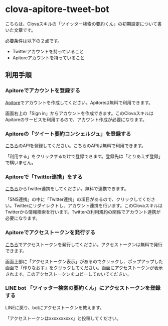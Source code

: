 # clova-apitore-tweet-bot
こちらは、Clovaスキルの「ツイッター検索の要約くん」の初期設定について書いた文章です。

必要条件は以下の２点です。
- Twitterアカウントを持っていること
- Apitoreアカウントを持っていること

## 利用手順
### Apitoreでアカウントを登録する
[Apitore](https://apitore.com)でアカウントを作成してください。Apitoreは無料で利用できます。

画面右上の「Sign in」からアカウントを作成できます。このClovaスキルはApitoreのサービスを利用するので、アカウント作成が必要になります。

### Apitoreの「ツイート要約コンシェルジュ」を登録する
[こちら](https://apitore.com/store/apis/details?id=27)のAPIを登録してください。こちらのAPIは無料で利用できます。

「利用する」をクリックするだけで登録できます。登録先は「とりあえず登録」で構いません。

### Apitoreで「Twitter連携」をする
[こちら](https://apitore.com/me/top)からTwitter連携をしてください。無料で連携できます。

「SNS連携」の中に「Twitter連携」の項目があるので、クリックしてください。Twitterにリダイレクトし、アカウント連携を行います。このClovaスキルはTwitterから情報検索を行います。Twitterの利用規約の関係でアカウント連携が必要になります。

### Apitoreでアクセストークンを発行する
[こちら](https://apitore.com/me/apis/registered)でアクセストークンを発行してください。アクセストークンは無料で発行できます。

画面上部に「アクセストークン表示」があるのでクリックし、ポップアップした画面で「作りなおす」をクリックしてください。画面にアクセストークンが表示されます。このアクセストークンをコピーしておいてください。

### LINE bot 「ツイッター検索の要約くん」にアクセストークンを登録する
LINEに戻り、botにアクセストークンを教えます。

「アクセストークンはxxxxxxxxxx」と投稿してください。
